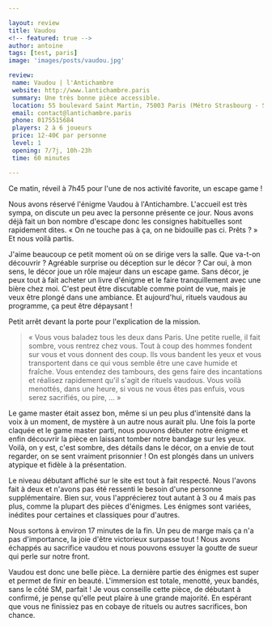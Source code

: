 ```yaml
---

layout: review
title: Vaudou
<!-- featured: true -->
author: antoine
tags: [test, paris]
image: 'images/posts/vaudou.jpg'

review: 
 name: Vaudou | l'Antichambre
 website: http://www.lantichambre.paris
 summary: Une très bonne pièce accessible.
 location: 55 boulevard Saint Martin, 75003 Paris (Métro Strasbourg - Saint Denis)
 email: contact@lantichambre.paris
 phone: 0175515684
 players: 2 à 6 joueurs
 price: 12-40€ par personne
 level: 1
 opening: 7/7j, 10h-23h
 time: 60 minutes

---
```


Ce matin, réveil à 7h45 pour l'une de nos activité favorite, un escape game !

Nous avons réservé l'énigme Vaudou à l'Antichambre. L'accueil est très sympa, on discute un peu avec la personne présente ce jour. Nous avons déjà fait un bon nombre d'escape donc les consignes habituelles sont rapidement dites. « On ne touche pas à ça, on ne bidouille pas ci. Prêts ? » Et nous voilà partis.

J'aime beaucoup ce petit moment où on se dirige vers la salle. Que va-t-on découvrir ? Agréable surprise ou déception sur le décor ? Car oui, à mon sens, le décor joue un rôle majeur dans un escape game. Sans décor, je peux tout à fait acheter un livre d'énigme et le faire tranquillement avec une bière chez moi. C'est peut être discutable comme point de vue, mais je veux être plongé dans une ambiance. Et aujourd'hui, rituels vaudous au programme, ça peut être dépaysant !

Petit arrêt devant la porte pour l'explication de la mission. 

> « Vous vous baladez tous les deux dans Paris. Une petite ruelle, il fait sombre, vous rentrez chez vous. Tout à coup des hommes fondent sur vous et vous donnent des coup. Ils vous bandent les yeux et vous transportent dans ce qui vous semble être une cave humide et fraîche. Vous entendez des tambours, des gens faire des incantations et réalisez rapidement qu'il s'agit de rituels vaudous. Vous voilà menottés, dans une heure, si vous ne vous êtes pas enfuis, vous serez sacrifiés, ou pire, ... »

Le game master était assez bon, même si un peu plus d'intensité dans la voix à un moment, de mystère à un autre nous aurait plu.
Une fois la porte claquée et le game master parti, nous pouvons débuter notre énigme et enfin découvrir la pièce en laissant tomber notre bandage sur les yeux. Voilà, on y est, c'est sombre, des détails dans le décor, on a envie de tout regarder, on se sent vraiment prisonnier ! On est plongés dans un univers atypique et fidèle à la présentation.

Le niveau débutant affiché sur le site est tout à fait respecté. Nous l'avons fait à deux et n'avons pas été ressenti le besoin d'une personne supplémentaire. Bien sur, vous l'apprécierez tout autant à 3 ou 4 mais pas plus, comme la plupart des pièces d'énigmes. Les énigmes sont variées, inédites pour certaines et classiques pour d'autres.

Nous sortons à environ 17 minutes de la fin. Un peu de marge mais ça n'a pas d'importance, la joie d'être victorieux surpasse tout ! Nous avons échappés au sacrifice vaudou et nous pouvons essuyer la goutte de sueur qui perle sur notre front.

Vaudou est donc une belle pièce. La dernière partie des énigmes est super et permet de finir en beauté. L'immersion est totale, menotté, yeux bandés, sans le côté SM, parfait ! Je vous conseille cette pièce, de débutant à confirmé, je pense qu'elle peut plaire à une grande majorité. En espérant que vous ne finissiez pas en cobaye de rituels ou autres sacrifices, bon chance.